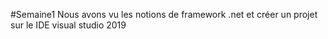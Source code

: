 #Semaine1
Nous avons vu les notions de framework .net  et créer un projet sur le IDE visual studio 2019

